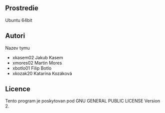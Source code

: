 Prostredie
---------

Ubuntu 64bit

Autori
------

Nazev tymu
- xkasem02 Jakub Kasem 
- xmores02 Martin Mores 
- xbotlo01 Filip Botlo
- xkozak20 Katarína Kozáková

Licence
-------

Tento program je poskytovan pod GNU GENERAL PUBLIC LICENSE Version 2.
